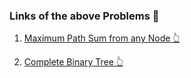 ### Links of the above Problems 🦖

1. [Maximum Path Sum from any Node 👆](https://practice.geeksforgeeks.org/problems/maximum-path-sum-from-any-node/1)

2. [Complete Binary Tree 👆](https://practice.geeksforgeeks.org/problems/complete-binary-tree/1/?category[]=Queue&category[]=Queue&problemStatus=unsolved&problemType=functional&page=1&sortBy=submissions&query=category[]QueueproblemStatusunsolvedproblemTypefunctionalpage1sortBysubmissionscategory[]Queue#)
